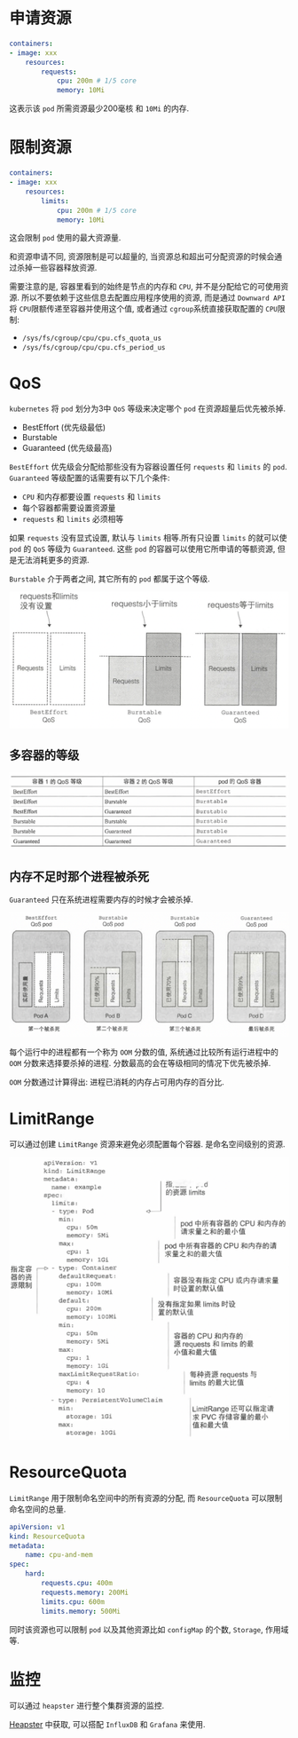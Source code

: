 # 申请资源

```yaml
containers:
- image: xxx
    resources:
        requests:
            cpu: 200m # 1/5 core
            memory: 10Mi
```

这表示该 `pod` 所需资源最少200毫核 和 `10Mi` 的内存.

# 限制资源

```yaml
containers:
- image: xxx
    resources:
        limits:
            cpu: 200m # 1/5 core
            memory: 10Mi
```

这会限制 `pod` 使用的最大资源量.

和资源申请不同, 资源限制是可以超量的, 当资源总和超出可分配资源的时候会通过杀掉一些容器释放资源.

需要注意的是, 容器里看到的始终是节点的内存和 `CPU`, 并不是分配给它的可使用资源. 所以不要依赖于这些信息去配置应用程序使用的资源, 而是通过 `Downward API` 将 `CPU`限额传递至容器并使用这个值, 或者通过 `cgroup`系统直接获取配置的 `CPU`限制:

* `/sys/fs/cgroup/cpu/cpu.cfs_quota_us`
* `/sys/fs/cgroup/cpu/cpu.cfs_period_us`

# QoS

`kubernetes` 将 `pod` 划分为3中 `QoS` 等级来决定哪个 `pod` 在资源超量后优先被杀掉.

* BestEffort (优先级最低)
* Burstable
* Guaranteed (优先级最高)

`BestEffort` 优先级会分配给那些没有为容器设置任何 `requests` 和 `limits` 的 `pod`. `Guaranteed` 等级配置的话需要有以下几个条件:

* `CPU` 和内存都要设置 `requests` 和 `limits`
* 每个容器都需要设置资源量
* `requests` 和 `limits` 必须相等

如果 `requests` 没有显式设置, 默认与 `limits` 相等.所有只设置 `limits` 的就可以使 `pod` 的 `QoS` 等级为 `Guaranteed`. 这些 `pod` 的容器可以使用它所申请的等额资源, 但是无法消耗更多的资源.

`Burstable` 介于两者之间, 其它所有的 `pod` 都属于这个等级.

![](assert/Pasted%20image%2020220809153735.png)

## 多容器的等级

![](assert/Pasted%20image%2020220809153809.png)
## 内存不足时那个进程被杀死

`Guaranteed` 只在系统进程需要内存的时候才会被杀掉.

![](assert/Pasted%20image%2020220809154233.png)

每个运行中的进程都有一个称为 `OOM` 分数的值, 系统通过比较所有运行进程中的 `OOM` 分数来选择要杀掉的进程. 分数最高的会在等级相同的情况下优先被杀掉.

`OOM` 分数通过计算得出: 进程已消耗的内存占可用内存的百分比.

# LimitRange

可以通过创建 `LimitRange` 资源来避免必须配置每个容器. 是命名空间级别的资源.

![](assert/Pasted%20image%2020220809154810.png)

# ResourceQuota

`LimitRange` 用于限制命名空间中的所有资源的分配, 而 `ResourceQuota` 可以限制命名空间的总量.

```yaml
apiVersion: v1
kind: ResourceQuota
metadata:
    name: cpu-and-mem
spec:
    hard:
        requests.cpu: 400m
        requests.memory: 200Mi
        limits.cpu: 600m
        limits.memory: 500Mi
```

同时该资源也可以限制 `pod` 以及其他资源比如 `configMap` 的个数, `Storage`, 作用域等.

# 监控

可以通过 `heapster` 进行整个集群资源的监控.

[Heapster](https://github.com/kubernetes/heapster) 中获取, 可以搭配 `InfluxDB` 和 `Grafana` 来使用.

